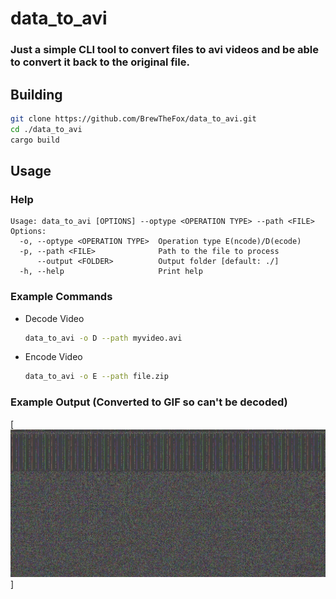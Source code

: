 # data_to_avi

### Just a simple CLI tool to convert files to avi videos and be able to convert it back to the original file.

## Building

```sh
git clone https://github.com/BrewTheFox/data_to_avi.git
cd ./data_to_avi
cargo build
```

## Usage

### Help

```
Usage: data_to_avi [OPTIONS] --optype <OPERATION TYPE> --path <FILE>
Options:
  -o, --optype <OPERATION TYPE>  Operation type E(ncode)/D(ecode)
  -p, --path <FILE>              Path to the file to process
      --output <FOLDER>          Output folder [default: ./]
  -h, --help                     Print help

```

### Example Commands

- Decode Video 
    ```sh 
    data_to_avi -o D --path myvideo.avi
    ```

- Encode Video 
    ```sh 
    data_to_avi -o E --path file.zip
    ```

### Example Output (Converted to GIF so can't be decoded)

[![video](./resources/output.gif)]
